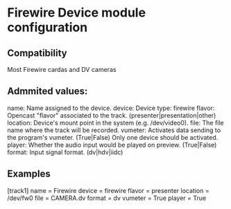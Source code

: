 Firewire Device module configuration
====================================

Compatibility
-------------

Most Firewire cardas and DV cameras

Admmited values:
----------------

name: Name assigned to the device.
device: Device type: firewire
flavor: Opencast "flavor" associated to the track. (presenter|presentation|other)
location: Device's mount point in the system (e.g. /dev/video0).
file: The file name where the track will be recorded.
vumeter: Activates data sending to the program's vumeter. (True|False) Only one device should be activated.
player: Whether the audio input would be played on preview. (True|False)
format: Input signal format. (dv|hdv|iidc)

Examples
--------

[track1]
name = Firewire
device = firewire
flavor = presenter
location = /dev/fw0
file = CAMERA.dv
format = dv
vumeter = True
player = True
